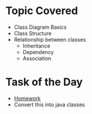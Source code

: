 # Topic Covered

- Class Diagram Basics
- Class Structure
- Relationship between classes
    - Inheritance
    - Dependency
    - Association

# Task of the Day
- [Homework](https://www.visual-paradigm.com/guide/uml-unified-modeling-language/uml-class-diagram-tutorial/)
- Convert this into java classes
